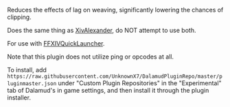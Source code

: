 Reduces the effects of lag on weaving, significantly lowering the chances of clipping.

Does the same thing as [XivAlexander](https://github.com/Soreepeong/XivAlexander), do NOT attempt to use both.

For use with [FFXIVQuickLauncher](https://github.com/goatcorp/FFXIVQuickLauncher).

Note that this plugin does not utilize ping or opcodes at all.

To install, add `https://raw.githubusercontent.com/UnknownX7/DalamudPluginRepo/master/pluginmaster.json` under "Custom Plugin Repositories" in the "Experimental" tab of Dalamud's in game settings, and then install it through the plugin installer.
